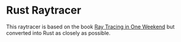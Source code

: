 # Rust Raytracer

This raytracer is based on the book [Ray Tracing in One Weekend](https://raytracing.github.io/books/RayTracingInOneWeekend.html) but converted into Rust as closely as possible.